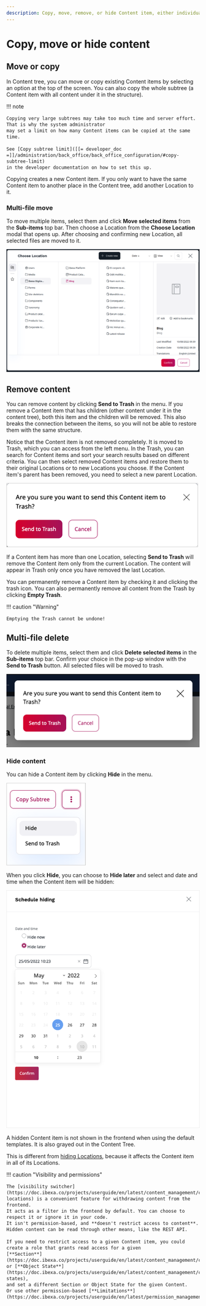 ```yaml
---
description: Copy, move, remove, or hide Content item, either individually or in bulk.
---
```


# Copy, move or hide content

## Move or copy

In Content tree, you can move or copy existing Content items by selecting an 
option at the top of the screen.
You can also copy the whole subtree (a Content item with all content under it in the structure).

!!! note

    Copying very large subtrees may take too much time and server effort. That is why the system administrator
    may set a limit on how many Content items can be copied at the same time.

    See [Copy subtree limit]([[= developer_doc =]]/administration/back_office/back_office_configuration/#copy-subtree-limit)
    in the developer documentation on how to set this up.

Copying creates a new Content item.
If you only want to have the same Content item to another place in the Content tree, add another Location to it.

### Multi-file move

To move multiple items, select them and click **Move selected items** from the **Sub-items** top bar.
Then choose a Location from the **Choose Location** modal that opens up.
After choosing and confirming new Location, all selected files are moved to it.

![Multi-file move](img/multi_file_move.png)

## Remove content

You can remove content by clicking **Send to Trash** in the menu.
If you remove a Content item that has children (other content under it in the content tree),
both this item and the children will be removed. This also breaks the connection between the items,
so you will not be able to restore them with the same structure.

Notice that the Content item is not removed completely.
It is moved to Trash, which you can access from the left menu.
In the Trash, you can search for Content items and sort your search results based on different criteria. You can then select removed Content items and restore them to their original Locations or to new Locations you choose.
If the Content item's parent has been removed, you need to select a new parent Location.

![Warning before emptying the trash](img/empty_trash_warning.png "Warning before emptying the Trash")

If a Content item has more than one Location, selecting **Send to Trash** will remove the Content item only from the current Location.
The content will appear in Trash only once you have removed the last Location.

You can permanently remove a Content item by checking it and clicking the trash icon.
You can also permanently remove all content from the Trash by clicking **Empty Trash**.

!!! caution "Warning"

    Emptying the Trash cannot be undone!

## Multi-file delete

To delete multiple items, select them and click **Delete selected items** in the **Sub-items** top bar. Confirm your choice in the pop-up window with the **Send to Trash** button. All selected files will be moved to trash.

![Multi-file delete](img/multi_file_delete.png)

### Hide content

You can hide a Content item by clicking **Hide** in the menu.

![Hide content icon](img/hide_content_icon.png)

When you click **Hide**, you can choose to **Hide later**
and select and date and time when the Content item will be hidden:

![Schedule hiding panel](img/schedule_hiding.png)

A hidden Content item is not shown in the frontend when using the default templates. It is also grayed out in the Content Tree.

This is different from [hiding Locations](manage_locations_urls.md#hide-locations), because it affects the Content item
in all of its Locations.

!!! caution "Visibility and permissions"

    The [visibility switcher](https://doc.ibexa.co/projects/userguide/en/latest/content_management/content_organization/manage_locations_urls/#hide-locations) is a convenient feature for withdrawing content from the frontend.
    It acts as a filter in the frontend by default. You can choose to respect it or ignore it in your code.
    It isn't permission-based, and **doesn't restrict access to content**. Hidden content can be read through other means, like the REST API.

    If you need to restrict access to a given Content item, you could create a role that grants read access for a given
    [**Section**](https://doc.ibexa.co/projects/userguide/en/latest/content_management/content_organization/classify_content/#sections)
    or [**Object State**](https://doc.ibexa.co/projects/userguide/en/latest/content_management/content_organization/classify_content/#object-states),
    and set a different Section or Object State for the given Content.
    Or use other permission-based [**Limitations**](https://doc.ibexa.co/projects/userguide/en/latest/permission_management/work_with_permissions/).
